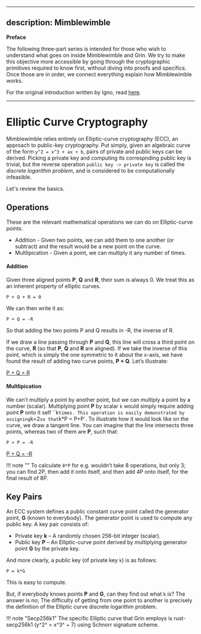 
---
description: Mimblewimble
---

**Preface**

The following three-part series is intended for those who wish to understand what goes on inside Mimblewimble and Grin. We try to make this objective more accessible by going through the cryptographic primitives required to know first, without diving into proofs and specifics. Once those are in order, we connect everything explain how Mimblewimble works.

For the original introduction written by Igno, read [here](https://github.com/mimblewimble/grin/blob/master/doc/intro.md).

---

# Elliptic Curve Cryptography

Mimblewimble relies entirely on Elliptic-curve cryptography (ECC), an approach to public-key cryptography. Put simply, given an algebraic curve of the form `y^2 = x^3 + ax + b`, pairs of private and public keys can be derived. Picking a private key and computing its correspnding public key is trivial, but the reverse operation `public key -> private key` is called the *discrete logarithm problem*, and is considered to be computationally infeasible.

Let's review the basics.

## Operations

These are the relevant mathematical operations we can do on Elliptic-curve points.

* Addition - Given two points, we can add them to one another (or subtract) and the result would be a new point on the curve.
* Multlipication - Given a point, we can multiply it any number of times.

#### Addition

Given three aligned points **P**, **Q** and **R**, their sum is always 0. We treat this as an inherent property of elliptic curves.

```text
P + Q + R = 0
```
We can then write it as:

```text
P + Q = -R
```

So that adding the two points P and Q results in -R, the inverse of R.

If we draw a line passing through **P** and **Q**, this line will cross a third point on the curve, **R** (so that **P**, **Q** and **R** are aligned). If we take the inverse of this point, which is simply the one symmetric to it about the x-axis, we have found the result of adding two curve points, **P + Q**. Let’s illustrate:

[P + Q = R](../assets/images/ecc-1.png)

#### Multlipication

We can’t multiply a point by another point, but we can multiply a point by a number (scalar). Multiplying point **P** by scalar `k` would simply require adding point **P** onto it self ``k` times. This operation is easily demonstrated by assigning `k=2` so that `k*P = P+P`. To illustrate how it would look like on the curve, we draw a tangent line. You can imagine that the line intersects three points, whereas two of them are **P**, such that:

```text
P + P = -R
```

[P + Q = -R](../assets/images/ecc-2.png)

!!! note ""
    To calculate `8*P` for e.g. wouldn’t take 8 operations, but only 3; you can find 2P, then add it onto itself, and then add 4P onto itself, for the final result of 8P.

## Key Pairs

An ECC system defines a public constant curve point called the generator point, **G** (known to everybody). The generator point is used to compute any public key. A key pair consists of:

* Private key **k** – A randomly chosen 256-bit integer (scalar).
* Public key **P** – An Elliptic-curve point derived by multiplying generator point **G** by the private key.

And more clearly, a public key (of private key `k`) is as follows:

```text
P = k*G
```

This is easy to compute.

But, if everybody knows points **P** and **G**, can they find out what `k` is? The answer is no; The difficulty of getting from one point to another is precisely the definition of the Elliptic curve discrete logarithm problem.

!!! note "Secp256k1"
    The specific Elliptic curve that Grin employs is rust-secp256k1 (y^2^ = x^3^ + 7) using Schnorr signature scheme.
